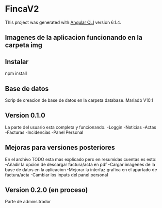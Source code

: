 # FincaV2

This project was generated with [Angular CLI](https://github.com/angular/angular-cli) version 6.1.4.

## Imagenes de la aplicacion funcionando en la carpeta img


## Instalar

npm install

## Base de datos

Scrip de creacion de base de datos en la carpeta database.
Mariadb V10.1

## Version 0.1.0

La parte del usuario esta completa y funcionando.
-Loggin
-Noticias
-Actas
-Facturas
-Incidencias
-Panel Personal


## Mejoras para versiones posteriores

En el archivo TODO esta mas explicado pero en resumidas cuentas es esto:
-Añadir la opcion de descargar factura/acta en pdf
-Cargar imagenes de la base de datos en la aplicacion
-Mejorar la interfaz grafica en el apartado de factura/acta
-Cambiar los inputs del panel personal


## Version 0.2.0 (en proceso)

Parte de adminsitrador

